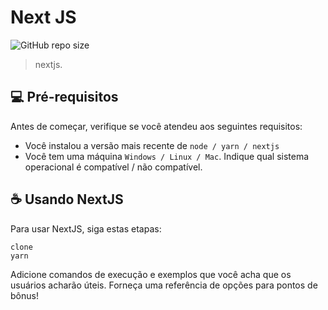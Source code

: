# Next JS

![GitHub repo size](https://img.shields.io/github/repo-size/iuricode/README-template?style=for-the-badge)

> nextjs.

<!-- ### Adjustments and improvements

- [x] Taks
- [x] Taks 2
- [x] Taks 3
- [ ] Taks 4
- [ ] Taks 5 -->

## 💻 Pré-requisitos

Antes de começar, verifique se você atendeu aos seguintes requisitos:

- Você instalou a versão mais recente de `node / yarn / nextjs`
- Você tem uma máquina `Windows / Linux / Mac`. Indique qual sistema operacional é compatível / não compatível.

<!-- ## 🚀 Instalando < NextJs >

Para instalar o < NextJs >, siga estas etapas:

Linux e macOS:

```
<comando_de_instalação>
```

Windows:

```
<comando_de_instalação>
``` -->

## ☕ Usando NextJS

Para usar NextJS, siga estas etapas:

```
clone
yarn

```

Adicione comandos de execução e exemplos que você acha que os usuários acharão úteis. Forneça uma referência de opções para pontos de bônus!

<!-- ## 📫 Contribuindo para <nome_do_projeto>

Para contribuir, siga estas etapas:

1. Bifurque este repositório.
2. Crie um branch: `git checkout -b <nome_branch>`.
3. Faça suas alterações e confirme-as: `git commit -m '<mensagem_commit>'`
4. Envie para o branch original: `git push origin <nome_do_projeto> / <local>`
5. Crie a solicitação de pull.

Como alternativa, consulte a documentação do GitHub em [como criar uma solicitação pull](https://help.github.com/en/github/collaborating-with-issues-and-pull-requests/creating-a-pull-request). -->

<!-- ## 🤝 Colaboradores

Agradecemos às seguintes pessoas que contribuíram para este projeto:

<table>
  <tr>
    <td align="center">
      <a href="#" title="defina o título do link">
        <img src="https://avatars3.githubusercontent.com/u/31936044" width="100px;" alt="Foto do Iuri Silva no GitHub"/><br>
        <sub>
          <b>Iuri Silva</b>
        </sub>
      </a>
    </td>
    <td align="center">
      <a href="#" title="defina o título do link">
        <img src="https://s2.glbimg.com/FUcw2usZfSTL6yCCGj3L3v3SpJ8=/smart/e.glbimg.com/og/ed/f/original/2019/04/25/zuckerberg_podcast.jpg" width="100px;" alt="Foto do Mark Zuckerberg"/><br>
        <sub>
          <b>Mark Zuckerberg</b>
        </sub>
      </a>
    </td>
    <td align="center">
      <a href="#" title="defina o título do link">
        <img src="https://miro.medium.com/max/360/0*1SkS3mSorArvY9kS.jpg" width="100px;" alt="Foto do Steve Jobs"/><br>
        <sub>
          <b>Steve Jobs</b>
        </sub>
      </a>
    </td>
  </tr>
</table>

## 😄 Seja um dos contribuidores

Quer fazer parte desse projeto? Clique [AQUI](CONTRIBUTING.md) e leia como contribuir.

## 📝 Licença

Esse projeto está sob licença. Veja o arquivo [LICENÇA](LICENSE.md) para mais detalhes. -->

